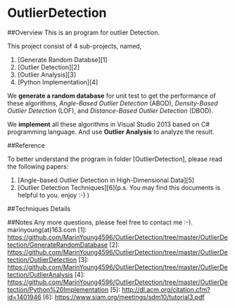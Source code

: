 # OutlierDetection

##Overview
This is an program for outlier Detection.

This project consist of 4 sub-projects, named,

 1. [Generate Random Databse][1]
 2. [Outlier Detection][2]
 3. [Outlier Analysis][3]
 4. [Python Implementation][4]

We **generate a random database** for unit test to get the performance of these algorithms, *Angle-Based Outlier Detection* (ABOD), *Density-Based Outlier Detection* (LOF), and *Distance-Based Outlier Detection* (DBOD).

We **implement** all these algorithms in Visual Studio 2013 based on C# programming language. And use **Outlier Analysis** to analyze the result.

##Reference

To better understand the program in folder [OutlierDetection], please read the following papers:

 1. [Angle-based Outlier Detection in High-Dimensional Data][5]
 2. [Outlier Detection Techniques][6](p.s. You may find this documents is helpful to you. enjoy :-) )

##Techniques Details


##Notes
Any more questions, please feel free to contact me :-). marinyoung(at)163.com
  [1]: https://github.com/MarinYoung4596/OutlierDetection/tree/master/OutlierDetection/GenerateRandomDatabase
  [2]: https://github.com/MarinYoung4596/OutlierDetection/tree/master/OutlierDetection/OutlierDetection
  [3]: https://github.com/MarinYoung4596/OutlierDetection/tree/master/OutlierDetection/OutlierAnalysis
  [4]: https://github.com/MarinYoung4596/OutlierDetection/tree/master/OutlierDetection/Python%20Implementation
  [5]: http://dl.acm.org/citation.cfm?id=1401946
  [6]: https://www.siam.org/meetings/sdm10/tutorial3.pdf
